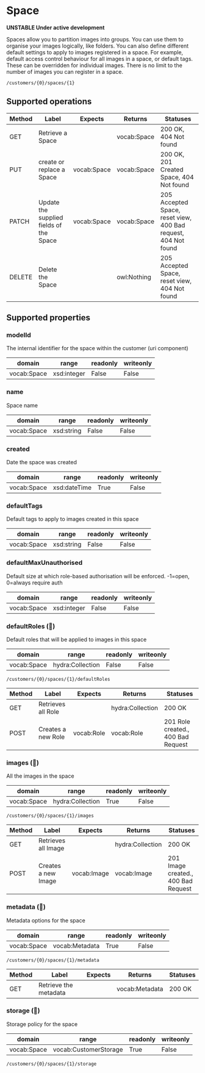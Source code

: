 
# Space

**UNSTABLE Under active development**

Spaces allow you to partition images into groups. You can use them to organise your images logically, like folders. You can also define different default settings to apply to images registered in a space. For example, default access control behaviour for all images in a space, or default tags. These can be overridden for individual images. There is no limit to the number of images you can register in a space.


```
/customers/{0}/spaces/{1}
```


## Supported operations


|Method|Label|Expects|Returns|Statuses|
|--|--|--|--|--|
|GET|Retrieve a Space| |vocab:Space|200 OK, 404 Not found|
|PUT|create or replace a Space|vocab:Space|vocab:Space|200 OK, 201 Created Space, 404 Not found|
|PATCH|Update the supplied fields of the Space|vocab:Space|vocab:Space|205 Accepted Space, reset view, 400 Bad request, 404 Not found|
|DELETE|Delete the Space| |owl:Nothing|205 Accepted Space, reset view, 404 Not found|


## Supported properties


### modelId

The internal identifier for the space within the customer (uri component)


|domain|range|readonly|writeonly|
|--|--|--|--|
|vocab:Space|xsd:integer|False|False|


### name

Space name


|domain|range|readonly|writeonly|
|--|--|--|--|
|vocab:Space|xsd:string|False|False|


### created

Date the space was created


|domain|range|readonly|writeonly|
|--|--|--|--|
|vocab:Space|xsd:dateTime|True|False|


### defaultTags

Default tags to apply to images created in this space


|domain|range|readonly|writeonly|
|--|--|--|--|
|vocab:Space|xsd:string|False|False|


### defaultMaxUnauthorised

Default size at which role-based authorisation will be enforced. -1=open, 0=always require auth


|domain|range|readonly|writeonly|
|--|--|--|--|
|vocab:Space|xsd:integer|False|False|


### defaultRoles (🔗)

Default roles that will be applied to images in this space


|domain|range|readonly|writeonly|
|--|--|--|--|
|vocab:Space|hydra:Collection|False|False|


```
/customers/{0}/spaces/{1}/defaultRoles
```


|Method|Label|Expects|Returns|Statuses|
|--|--|--|--|--|
|GET|Retrieves all Role| |hydra:Collection|200 OK|
|POST|Creates a new Role|vocab:Role|vocab:Role|201 Role created., 400 Bad Request|


### images (🔗)

All the images in the space


|domain|range|readonly|writeonly|
|--|--|--|--|
|vocab:Space|hydra:Collection|True|False|


```
/customers/{0}/spaces/{1}/images
```


|Method|Label|Expects|Returns|Statuses|
|--|--|--|--|--|
|GET|Retrieves all Image| |hydra:Collection|200 OK|
|POST|Creates a new Image|vocab:Image|vocab:Image|201 Image created., 400 Bad Request|


### metadata (🔗)

Metadata options for the space


|domain|range|readonly|writeonly|
|--|--|--|--|
|vocab:Space|vocab:Metadata|True|False|


```
/customers/{0}/spaces/{1}/metadata
```


|Method|Label|Expects|Returns|Statuses|
|--|--|--|--|--|
|GET|Retrieve the metadata| |vocab:Metadata|200 OK|


### storage (🔗)

Storage policy for the space


|domain|range|readonly|writeonly|
|--|--|--|--|
|vocab:Space|vocab:CustomerStorage|True|False|


```
/customers/{0}/spaces/{1}/storage
```

